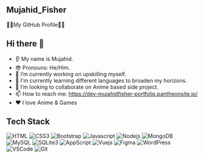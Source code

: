## Mujahid_Fisher
🐱‍👤My GitHub Profile🐱‍👤

## Hi there 👋
* 👂 My name is Mujahid.
* 😎 Pronouns: He/Him.
* 🔭 I’m currently working on upskilling myself.
* 🌱 I'm currently learning different languages to broaden my horizons.
* 🤝 I’m looking to collaborate on Anime based side project.
* 📫 How to reach me: https://dev-mujahidfisher-portfolio.pantheonsite.io/
* ❤️ I love Anime & Games

## Tech Stack
![HTML](https://img.shields.io/badge/HTML5-E34F26?style=for-the-badge&logo=html5&logoColor=white)
![CSS3](https://img.shields.io/badge/CSS3-1572B6?style=for-the-badge&logo=css3&logoColor=white)
![Bootstrap](https://img.shields.io/badge/Bootstrap-563D7C?style=for-the-badge&logo=bootstrap&logoColor=white)
![Javascript](https://img.shields.io/badge/Javascript-F0DB4F?style=for-the-badge&labelColor=black&logo=javascript&logoColor=F0DB4F)
![Nodejs](https://img.shields.io/badge/Nodejs-3C873A?style=for-the-badge&labelColor=black&logo=node.js&logoColor=3C873A)
![MongoDB](https://img.shields.io/badge/MongoDB-4EA94B?style=for-the-badge&logo=mongodb&logoColor=white)
![MySQL](https://img.shields.io/badge/MySQL-38618C?style=for-the-badge&logo=mysql&logoColor=white)
![SQLite3](https://img.shields.io/badge/SQLite-FFFFFF?style=for-the-badge&logo=sqlite&logoColor=38618C)
![AppScript](https://img.shields.io/badge/AppScript-google?style=for-the-badge&logo=appsscript&logoColor=F0DB4F)
![Vuejs](https://img.shields.io/badge/Vue.js-3C873A?style=for-the-badge&logo=vue.js&logoColor=3C873A)
![Figma](https://img.shields.io/badge/Figma-F05032?style=for-the-badge&logo=figma&logoColor=F29111)
![WordPress](https://img.shields.io/badge/WordPress-FFFFFF?style=for-the-badge&logo=wordpress&logoColor=38618C)
![VSCode](https://img.shields.io/badge/Visual_Studio-0078d7?style=for-the-badge&logo=visual%20studio&logoColor=white)
![Git](https://img.shields.io/badge/Git-F05032?style=for-the-badge&logo=git&logoColor=white)



